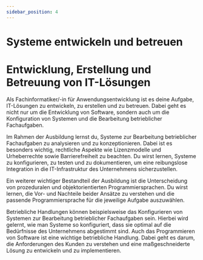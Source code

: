 ```yaml
---
sidebar_position: 4
---
```


# Systeme entwickeln und betreuen

<!--
4 Entwickeln, Erstellen und Betreuen von IT-Lösungen
($ 4 Absatz 2 Nummer 4)

Systeme zur Bearbeitung betrieblicher Fachaufgaben analysieren sowie unter Beachtung
insbesondere von Lizenzmodellen, Urheberrechten und Barrierefreiheit konzeptionieren,
konfigurieren, testen und dokumentieren.
Programmiersprachen, insbesondere prozedurale
und objektorientierte Programmiersprachen,
unterscheiden -->

# Entwicklung, Erstellung und Betreuung von IT-Lösungen

Als Fachinformatiker/-in für Anwendungsentwicklung ist es deine Aufgabe, IT-Lösungen zu entwickeln, zu erstellen und zu betreuen. Dabei geht es nicht nur um die Entwicklung von Software, sondern auch um die Konfiguration von Systemen und die Bearbeitung betrieblicher Fachaufgaben.

Im Rahmen der Ausbildung lernst du, Systeme zur Bearbeitung betrieblicher Fachaufgaben zu analysieren und zu konzeptionieren. Dabei ist es besonders wichtig, rechtliche Aspekte wie Lizenzmodelle und Urheberrechte sowie Barrierefreiheit zu beachten. Du wirst lernen, Systeme zu konfigurieren, zu testen und zu dokumentieren, um eine reibungslose Integration in die IT-Infrastruktur des Unternehmens sicherzustellen.

Ein weiterer wichtiger Bestandteil der Ausbildung ist die Unterscheidung von prozeduralen und objektorientierten Programmiersprachen. Du wirst lernen, die Vor- und Nachteile beider Ansätze zu verstehen und die passende Programmiersprache für die jeweilige Aufgabe auszuwählen.

Betriebliche Handlungen können beispielsweise das Konfigurieren von Systemen zur Bearbeitung betrieblicher Fachaufgaben sein. Hierbei wird gelernt, wie man Systeme so konfiguriert, dass sie optimal auf die Bedürfnisse des Unternehmens abgestimmt sind. Auch das Programmieren von Software ist eine wichtige betriebliche Handlung. Dabei geht es darum, die Anforderungen des Kunden zu verstehen und eine maßgeschneiderte Lösung zu entwickeln und zu implementieren.
